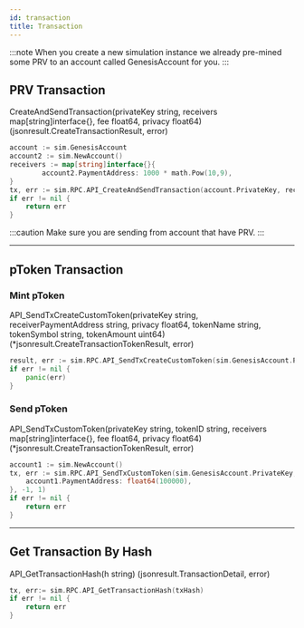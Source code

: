 ```yaml
---
id: transaction
title: Transaction
---
```


:::note
When you create a new simulation instance we already pre-mined some PRV to an account called GenesisAccount for you.
:::

## PRV Transaction

CreateAndSendTransaction(privateKey string, receivers map[string]interface{}, fee float64, privacy float64) (jsonresult.CreateTransactionResult, error)

```go title="Example: sending 1000 PRV from Genesis Account to account2"
account := sim.GenesisAccount
account2 := sim.NewAccount()
receivers := map[string]interface{}{
		account2.PaymentAddress: 1000 * math.Pow(10,9),
}
tx, err := sim.RPC.API_CreateAndSendTransaction(account.PrivateKey, receivers, -1, 1)
if err != nil {
    return err
}
```

:::caution
Make sure you are sending from account that have PRV.
:::

---

## pToken Transaction
### Mint pToken
API_SendTxCreateCustomToken(privateKey string, receiverPaymentAddress string, privacy float64, tokenName string, tokenSymbol string, tokenAmount uint64) (*jsonresult.CreateTransactionTokenResult, error)

```go title="Example: mint 30000000000 pTest for Genesis Account"
result, err := sim.RPC.API_SendTxCreateCustomToken(sim.GenesisAccount.PrivateKey, sim.GenesisAccount.PaymentAddress, 1, "pTest", "TES", 30000000000)
if err != nil {
    panic(err)
}
```

### Send pToken
API_SendTxCustomToken(privateKey string, tokenID string, receivers map[string]interface{}, fee float64, privacy float64) (*jsonresult.CreateTransactionTokenResult, error)

```go title="Example: sending 100000 pTest from Genesis Account to account1"
account1 := sim.NewAccount()
tx, err := sim.RPC.API_SendTxCustomToken(sim.GenesisAccount.PrivateKey, result1.TokenID, map[string]interface{}{
    account1.PaymentAddress: float64(100000),
}, -1, 1)
if err != nil {
    return err
}
```

---

## Get Transaction By Hash

API_GetTransactionHash(h string) (jsonresult.TransactionDetail, error)

```go
tx, err:= sim.RPC.API_GetTransactionHash(txHash)
if err != nil {
    return err
}
```
